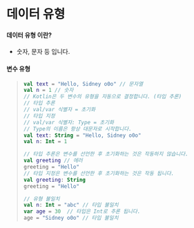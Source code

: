 # 데이터 유형

#### 데이터 유형 이란?

- 숫자, 문자 등 입니다.

#### 변수 유형

> ```kotlin
> val text = "Hello, Sidney o0o" // 문자열
> val n = 1 // 숫자
> // Kotlin은 두 변수의 유형을 자동으로 결정합니다. (타입 추론)
> // 타입 추론
> // val/var 식별자 = 초기화
> // 타입 지정
> // val/var 식별자: Type = 초기화
> // Type의 이름은 항상 대문자로 시작합니다.
> val text: String = "Hello, Sidney o0o"
> val n: Int = 1
> 
> // 타입 추론은 변수를 선언한 후 초기화하는 것은 작동하지 않습니다.
> val greeting // 에러
> greeting = "Hello"
> // 타입 지정은 변수를 선언한 후 초기화하는 것은 작동 됩니다.
> val greeting: String
> greeting = "Hello"
> 
> // 유형 불일치
> val n: Int = "abc" // 타입 불일치
> var age = 30	// 타입은 Int로 추론 됩니다.
> age = "Sidney o0o" // 타입 불일치
> ```

